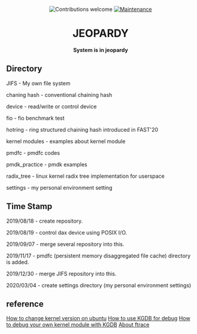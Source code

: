 <div align="center">
  
  ![Contributions welcome](https://img.shields.io/badge/contributions-welcome-orange.svg)
 [![Maintenance](https://img.shields.io/maintenance/yes/2020)](https://GitHub.com/siisee11/jeopardy/graphs/commit-activity)
  
 <h1> JEOPARDY </h1>
 
 <p>
   <b>System is in jeopardy</b>
 </p>
    

 
</div>


## Directory
JIFS - My own file system

chaning hash - conventional chaining hash

device - read/write or control device

fio - fio benchmark test

hotring - ring structured chaining hash introduced in FAST'20

kernel modules - examples about kernel module

pmdfc - pmdfc codes

pmdk_practice - pmdk examples

radix_tree - linux kernel radix tree implementation for userspace

settings - my personal environment setting

## Time Stamp
2019/08/18 - create repository.

2019/08/19 - control dax device using POSIX I/O.

2019/09/07 - merge several repository into this.

2019/11/17 - pmdfc (persistent memory disaggregated file cache) directory is added.

2019/12/30 - merge JIFS repository into this.

2020/03/04 - create settings directory (my personal environment settings)


## reference

[How to change kernel version on ubuntu](https://namj.be/2019-12-29-ubuntu-kernel-version/)
[How to use KGDB for debug](https://namj.be/kgdb/2020-01-24-kgdb/)
[How to debug your own kernel module with KGDB](https://namj.be/kgdb/2020-02-21-kgdb-module/)
[About ftrace](https://namj.be/2020-02-10-ftrace/2020-02-10-ftrace/)
